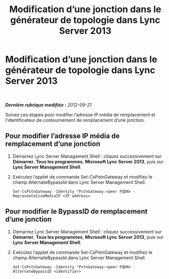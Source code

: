 ﻿---
title: Modification d’une jonction dans le générateur de topologie dans Lync Server 2013
TOCTitle: Modification d’une jonction dans le générateur de topologie dans Lync Server 2013
ms:assetid: 81055a82-c6f8-47b2-9779-223b1d842f36
ms:mtpsurl: https://technet.microsoft.com/fr-fr/library/JJ688110(v=OCS.15)
ms:contentKeyID: 49891416
ms.date: 05/20/2016
mtps_version: v=OCS.15
ms.translationtype: HT
---

# Modification d’une jonction dans le générateur de topologie dans Lync Server 2013

 

_**Dernière rubrique modifiée :** 2012-09-21_

Suivez ces étapes pour modifier l’adresse IP média de remplacement et l’identificateur de contournement de remplacement d’une jonction.

## Pour modifier l’adresse IP média de remplacement d’une jonction

1.  Démarrez Lync Server Management Shell : cliquez successivement sur **Démarrer**, **Tous les programmes**, **Microsoft Lync Server 2013**, puis sur **Lync Server Management Shell**.

2.  Exécutez l’applet de commande Set-CsPstnGateway et modifiez le champ AlternateBypassId dans Lync Server Management Shell.
    
        Set-CsPstnGateway -Identity "PstnGateway:<peer FQDN> -RepresentativeMediaIP <IP address>

## Pour modifier le BypassID de remplacement d’une jonction

1.  Démarrez Lync Server Management Shell : cliquez successivement sur **Démarrer**, **Tous les programmes**, **Microsoft Lync Server 2013**, puis sur **Lync Server Management Shell**.

2.  Exécutez l’applet de commande Set-CsPstnGateway et modifiez le champ AlternateBypassId dans Lync Server Management Shell.
    
        Set-CsPstnGateway -Identity "PstnGateway:<peer FQDN> -AlternateBypassID <identifier>

